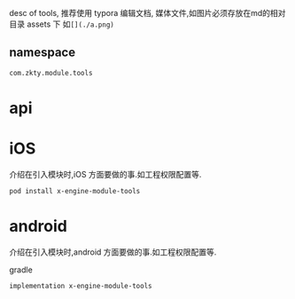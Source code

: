


desc of tools, 推荐使用  typora  编辑文档, 媒体文件,如图片必须存放在md的相对目录 assets 下 如`[](./a.png)`
 
## namespace
```
com.zkty.module.tools
```


# api



# iOS
介绍在引入模块时,iOS 方面要做的事.如工程权限配置等.

```
pod install x-engine-module-tools
```


# android
介绍在引入模块时,android 方面要做的事.如工程权限配置等.

gradle
```
implementation x-engine-module-tools
```


